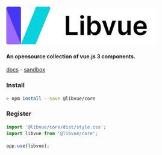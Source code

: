 ![](https://github.com/harmendv/libvue/raw/main/public/logo.svg)

#### An opensource collection of vue.js 3 components.

[docs](https://harmendv.github.io/libvue/) - [sandbox](https://harmendv.github.io/libvue/#/playground)

### Install

```bash
> npm install --save @libvue/core
```

### Register

```js
import '@libvue/core/dist/style.css';
import libvue from '@libvue/core';

app.use(libvue);
```
